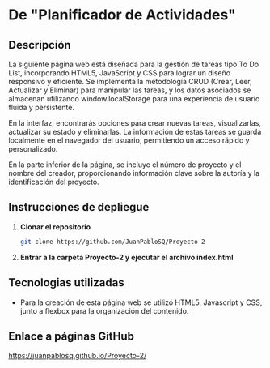 # De "Planificador de Actividades"


## Descripción
La siguiente página web está diseñada para la gestión de tareas tipo To Do List, incorporando HTML5, JavaScript y CSS para lograr un diseño responsivo y eficiente. Se implementa la metodología CRUD (Crear, Leer, Actualizar y Eliminar) para manipular las tareas, y los datos asociados se almacenan utilizando window.localStorage para una experiencia de usuario fluida y persistente.

En la interfaz, encontrarás opciones para crear nuevas tareas, visualizarlas, actualizar su estado y eliminarlas. La información de estas tareas se guarda localmente en el navegador del usuario, permitiendo un acceso rápido y personalizado.

En la parte inferior de la página, se incluye el número de proyecto y el nombre del creador, proporcionando información clave sobre la autoría y la identificación del proyecto.

## Instrucciones de depliegue

1. **Clonar el repositorio**
    ```bash
    git clone https://github.com/JuanPabloSQ/Proyecto-2
    ```

2. **Entrar a la carpeta Proyecto-2 y ejecutar el archivo index.html**


## Tecnologias utilizadas

- Para la creación de esta página web se utilizó HTML5, Javascript y CSS, junto a flexbox para la organización del contenido.

## Enlace a páginas GitHub
https://juanpablosq.github.io/Proyecto-2/